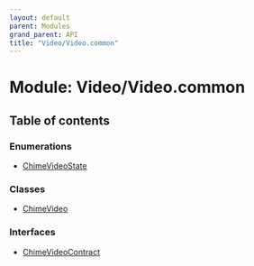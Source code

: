 ```yaml
---
layout: default
parent: Modules
grand_parent: API
title: "Video/Video.common"
---
```


# Module: Video/Video.common

## Table of contents

### Enumerations

- [ChimeVideoState](../enums/video_video_common.chimevideostate.md)

### Classes

- [ChimeVideo](../classes/video_video_common.chimevideo.md)

### Interfaces

- [ChimeVideoContract](../interfaces/video_video_common.chimevideocontract.md)
